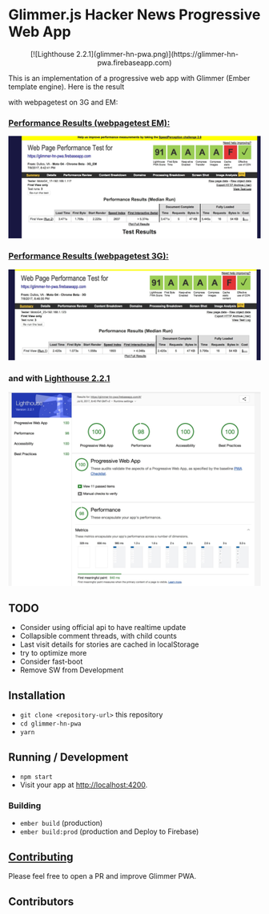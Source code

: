 # Glimmer.js Hacker News Progressive Web App

<div style="text-align:center">
[![Lighthouse 2.2.1](glimmer-hn-pwa.png)](https://glimmer-hn-pwa.firebaseapp.com)
</div>

This is an implementation of a progressive web app with Glimmer (Ember template engine). 
Here is the result

with webpagetest on 3G and EM: 

### [Performance Results (webpagetest EM):](https://www.webpagetest.org/result/170708_DK_bcd8d8c3da33a5f7badc29417f3b95c7/)
[![webpagetest](webpagetest.jpg)](https://www.webpagetest.org/result/170708_DK_bcd8d8c3da33a5f7badc29417f3b95c7/)

### [Performance Results (webpagetest 3G):](https://www.webpagetest.org/result/170708_34_1ae3fbe0c7f0f90ad0b46282ab2ce5a5/)
[![webpagetest](webpagetest3g.jpg)](https://www.webpagetest.org/result/170708_34_1ae3fbe0c7f0f90ad0b46282ab2ce5a5/)

### and with [Lighthouse 2.2.1](https://glimmer-hn-pwa.firebaseapp.com/lighthouse.html)

[![Lighthouse 2.2.1](lighthouse.jpg)](https://glimmer-hn-pwa.firebaseapp.com/lighthouse.html)

## TODO
* Consider using official api to have realtime update
* Collapsible comment threads, with child counts
* Last visit details for stories are cached in localStorage
* try to optimize more
* Consider fast-boot
* Remove SW from Development 

## Installation

* `git clone <repository-url>` this repository
* `cd glimmer-hn-pwa`
* `yarn`

## Running / Development

* `npm start`
* Visit your app at [http://localhost:4200](http://localhost:4200).

### Building

* `ember build` (production)
* `ember build:prod` (production and Deploy to Firebase)

## [Contributing](CONTRIBUTING.MD)
Please feel free to open a PR and improve Glimmer PWA.

## Contributors
